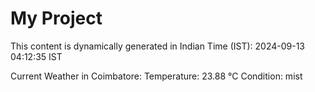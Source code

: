 # My Project

This content is dynamically generated in Indian Time (IST): 2024-09-13 04:12:35 IST


Current Weather in Coimbatore:
Temperature: 23.88 °C
Condition: mist

